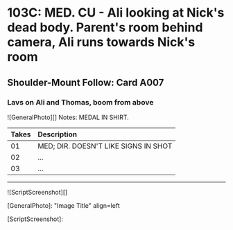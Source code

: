 # 103C: MED. CU - Ali looking at Nick's dead body. Parent's room behind camera, Ali runs towards Nick's room

## Shoulder-Mount Follow: Card A007

### Lavs on Ali and Thomas, boom from above

![GeneralPhoto][]
Notes: MEDAL IN SHIRT.

| Takes | Description |
|:---|:----|
| 01 | MED; DIR. DOESN'T LIKE SIGNS IN SHOT |
| 02 | ... |
| 03 | ... |

----

![ScriptScreenshot][]


[GeneralPhoto]:  "Image Title" align=left

[ScriptScreenshot]: 